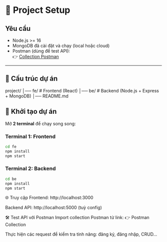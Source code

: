 # 🚀 Project Setup  

## Yêu cầu  
- Node.js >= 16  
- MongoDB đã cài đặt và chạy (local hoặc cloud)  
- Postman (dùng để test API):  
  👉 [Collection Postman](https://restless-escape-607654.postman.co/workspace/Team-Workspace~838f939c-385e-4e0c-8b81-745565ba8eb3/collection/47926739-12ca7802-b2d8-4738-bcc3-6906f1ad9946?action=share&creator=47926739)  

---

## 📂 Cấu trúc dự án  
project/
│── fe/ # Frontend (React)
│── be/ # Backend (Node.js + Express + MongoDB)
│── README.md

## 🔧 Khởi tạo dự án  

Mở **2 terminal** để chạy song song:  

### Terminal 1: Frontend  
```bash
cd fe
npm install
npm start
```
### Terminal 2: Backend
```bash
cd be
npm install
npm start
```
🌐 Truy cập
Frontend: http://localhost:3000

Backend API: http://localhost:5000 (tuỳ config)

🛠 Test API với Postman
Import collection Postman từ link:
👉 Postman Collection

Thực hiện các request để kiểm tra tính năng: đăng ký, đăng nhập, CRUD...


